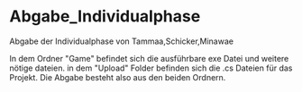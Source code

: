 # Abgabe_Individualphase
Abgabe der Individualphase von Tammaa,Schicker,Minawae

In dem Ordner "Game" befindet sich die ausführbare exe Datei und weitere nötige dateien. in dem "Upload" Folder befinden sich die .cs Dateien für das Projekt.
Die Abgabe besteht also aus den beiden Ordnern.
